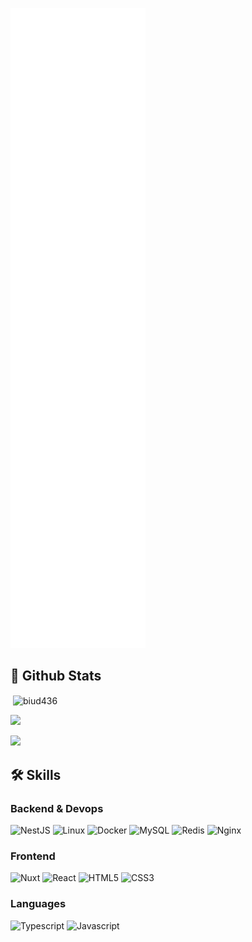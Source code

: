 ![](./github-metrics.svg)

## 🧳 Github Stats

<p>&nbsp;<img align="center" src="https://github-readme-stats.vercel.app/api?username=biud436&show_icons=true&locale=en&theme=monokai&count_private=true" alt="biud436" /></p>

<p> <img src="https://github-profile-summary-cards.vercel.app/api/cards/profile-details?username=biud436&theme=monokai"> </p>

![](http://github-profile-summary-cards.vercel.app/api/cards/most-commit-language?username=biud436&theme=monokai)

## 🛠 Skills

### Backend & Devops

![NestJS](https://img.shields.io/badge/nestjs-%23E0234E.svg?style=for-the-badge&logo=nestjs&logoColor=white)
![Linux](https://img.shields.io/badge/Linux-FCC624?style=for-the-badge&logo=linux&logoColor=black)
![Docker](https://img.shields.io/badge/Docker-2CA5E0?style=for-the-badge&logo=docker&logoColor=white)
![MySQL](https://img.shields.io/badge/MySQL-005C84?style=for-the-badge&logo=mysql&logoColor=white)
![Redis](https://img.shields.io/badge/redis-%23DD0031.svg?&style=for-the-badge&logo=redis&logoColor=white)
![Nginx](https://img.shields.io/badge/Nginx-009639?style=for-the-badge&logo=nginx&logoColor=white)

### Frontend
![Nuxt](https://img.shields.io/badge/nuxt.js-00C58E?style=for-the-badge&logo=nuxtdotjs&logoColor=white)
![React](https://img.shields.io/badge/React-20232A?style=for-the-badge&logo=react&logoColor=61DAFB)
![HTML5](https://img.shields.io/badge/HTML5-E34F26?style=for-the-badge&logo=html5&logoColor=white)
![CSS3](https://img.shields.io/badge/CSS3-1572B6?style=for-the-badge&logo=css3&logoColor=white)

### Languages
![Typescript](https://img.shields.io/badge/TypeScript-007ACC?style=for-the-badge&logo=typescript&logoColor=white)
![Javascript](https://img.shields.io/badge/JavaScript-323330?style=for-the-badge&logo=javascript&logoColor=F7DF1E)

